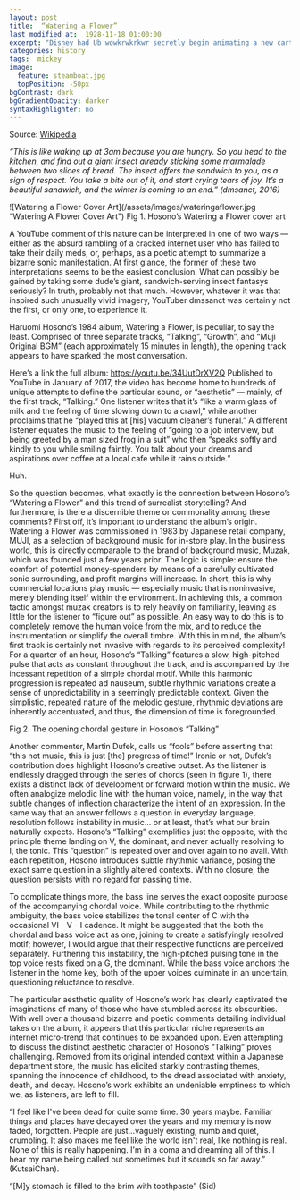 ```yaml
---
layout: post
title:  “Watering a Flower”
last_modified_at:  1928-11-18 01:00:00
excerpt: "Disney had Ub wowkrwkrkwr secretly begin animating a new cartoon while still under contract with Universal..."
categories: history
tags:  mickey
image:
  feature: steamboat.jpg
  topPosition: -50px
bgContrast: dark
bgGradientOpacity: darker
syntaxHighlighter: no
---
```

Source: [Wikipedia](https://en.wikipedia.org/wiki/Mickey_Mouse)

*“This is like waking up at 3am because you are hungry. So you head to the kitchen, and find out a giant insect already sticking some marmalade between two slices of bread. The insect offers the sandwich to you, as a sign of respect. You take a bite out of it, and start crying tears of joy. It’s a beautiful sandwich, and the winter is coming to an end﻿.” (dmsanct, 2016)*

![Watering a Flower Cover Art](/assets/images/wateringaflower.jpg “Watering A Flower Cover Art")
Fig 1. Hosono’s Watering a Flower cover art

A YouTube comment of this nature can be interpreted in one of two ways — either as the absurd rambling of a cracked internet user who has failed to take their daily meds, or, perhaps, as a poetic attempt to summarize a bizarre sonic manifestation. At first glance, the former of these two interpretations seems to be the easiest conclusion. What can possibly be gained by taking some dude’s giant, sandwich-serving insect fantasys seriously? In truth, probably not that much. However, whatever it was that inspired such unusually vivid imagery, YouTuber dmssanct was certainly not the first, or only one, to experience it.

Haruomi Hosono’s 1984 album, Watering a Flower, is peculiar, to say the least. Comprised of three separate tracks, “Talking”, “Growth”, and “Muji Original BGM” (each approximately 15 minutes in length), the opening track appears to have sparked the most conversation.

Here’s a link the full album: https://youtu.be/34UutDrXV2Q
Published to YouTube in January of 2017, the video has become home to hundreds of unique attempts to define the particular sound, or “aesthetic” — mainly, of the first track, “Talking.” One listener writes that it’s “like a warm glass of milk and the feeling of time slowing down to a crawl,” while another proclaims that he “played this at [his] vacuum cleaner’s funeral.” A different listener equates the music to the feeling of “going to a job interview, but being greeted by a man sized frog in a suit” who then “speaks softly and kindly to you while smiling faintly. You talk about your dreams and aspirations over coffee at a local cafe while it rains outside.﻿”

Huh.

So the question becomes, what exactly is the connection between Hosono’s “Watering a Flower” and this trend of surrealist storytelling? And furthermore, is there a discernible theme or commonality among these comments?
First off, it’s important to understand the album’s origin. Watering a Flower was commissioned in 1983 by Japanese retail company, MUJI, as a selection of background music for in-store play. In the business world, this is directly comparable to the brand of background music, Muzak, which was founded just a few years prior. The logic is simple: ensure the comfort of potential money-spenders by means of a carefully cultivated sonic surrounding, and profit margins will increase. In short, this is why commercial locations play music — especially music that is noninvasive, merely blending itself within the environment. In achieving this, a common tactic amongst muzak creators is to rely heavily on familiarity, leaving as little for the listener to “figure out” as possible. An easy way to do this is to completely remove the human voice from the mix, and to reduce the instrumentation or simplify the overall timbre. With this in mind, the album’s first track is certainly not invasive with regards to its perceived complexity! For a quarter of an hour, Hosono’s “Talking” features a slow, high-pitched pulse that acts as constant throughout the track, and is accompanied by the incessant repetition of a simple chordal motif. While this harmonic progression is repeated ad nauseum, subtle rhythmic variations create a sense of unpredictability in a seemingly predictable context. Given the simplistic, repeated nature of the melodic gesture, rhythmic deviations are inherently accentuated, and thus, the dimension of time is foregrounded.

Fig 2. The opening chordal gesture in Hosono’s “Talking”

Another commenter, Martin Dufek, calls us “fools” before asserting that “this not music, this is just [the] progress of time!﻿” Ironic or not, Dufek’s contribution does highlight Hosono’s creative outset. As the listener is endlessly dragged through the series of chords (seen in figure 1), there exists a distinct lack of development or forward motion within the music. We often analogize melodic line with the human voice, namely, in the way that subtle changes of inflection characterize the intent of an expression. In the same way that an answer follows a question in everyday language, resolution follows instability in music… or at least, that’s what our brain naturally expects. Hosono’s “Talking” exemplifies just the opposite, with the principle theme landing on V, the dominant, and never actually resolving to I, the tonic. This “question” is repeated over and over again to no avail. With each repetition, Hosono introduces subtle rhythmic variance, posing the exact same question in a slightly altered contexts. With no closure, the question persists with no regard for passing time.

To complicate things more, the bass line serves the exact opposite purpose of the accompanying chordal voice. While contributing to the rhythmic ambiguity, the bass voice stabilizes the tonal center of C with the occasional VI - V - I cadence. It might be suggested that the both the chordal and bass voice act as one, joining to create a satisfyingly resolved motif; however, I would argue that their respective functions are perceived separately. Furthering this instability, the high-pitched pulsing tone in the top voice rests fixed on a G, the dominant. While the bass voice anchors the listener in the home key, both of the upper voices culminate in an uncertain, questioning reluctance to resolve.

The particular aesthetic quality of Hosono’s work has clearly captivated the imaginations of many of those who have stumbled across its obscurities. With well over a thousand bizarre and poetic comments detailing individual takes on the album, it appears that this particular niche represents an internet micro-trend that continues to be expanded upon. Even attempting to discuss the distinct aesthetic character of Hosono’s “Talking” proves challenging. Removed from its original intended context within a Japanese department store, the music has elicited starkly contrasting themes, spanning the innocence of childhood, to the dread associated with anxiety, death, and decay. Hosono’s work exhibits an undeniable emptiness to which we, as listeners, are left to fill.

“I feel like I've been dead for quite some time. 30 years maybe. Familiar things and places have decayed over the years and my memory is now faded, forgotten. People are just...vaguely existing, numb and quiet, crumbling. It also makes me feel like the world isn't real, like nothing is real. None of this is really happening. I'm in a coma and dreaming all of this. I hear my name being called out sometimes but it sounds so far away.” (KutsaiChan).

“[M]y stomach is filled to the brim with toothpaste﻿” (Sid)
